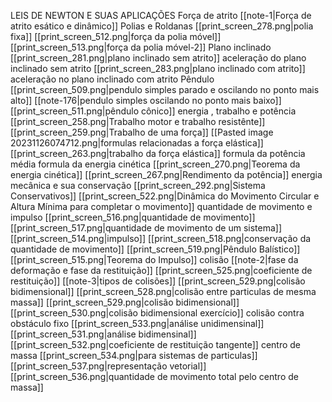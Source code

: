 LEIS DE NEWTON E SUAS APLICAÇÕES
	Força de atrito
		[[note-1|Força de atrito esático e dinâmico]]
Polias e Roldanas
	[[print_screen_278.png|polia fixa]]
	[[print_screen_512.png|força da polia móvel]]
	[[print_screen_513.png|força da polia móvel-2]]
Plano inclinado
	[[print_screen_281.png|plano inclinado sem atrito]]
	aceleração do plano inclinado sem atrito
	[[print_screen_283.png|plano inclinado com atrito]]
	aceleração no plano inclinado com atrito
Pêndulo
	[[print_screen_509.png|pendulo simples parado e oscilando no ponto mais alto]]
	[[note-176|pendulo simples oscilando no ponto mais baixo]]
	[[print_screen_511.png|pêndulo cônico]]
energia , trabalho e potência
	 [[print_screen_258.png|Trabalho motor e trabalho resistênte]]
	 [[print_screen_259.png|Trabalho de uma força]]
	 [[Pasted image 20231126074712.png|formulas relacionadas a força elástica]]
	 [[print_screen_263.png|trabalho da força elástica]]
	 formula da potência média
	 formula da energia cinética
	 [[print_screen_270.png|Teorema da energia cinética]]
	 [[print_screen_267.png|Rendimento da potência]]
energia mecânica e sua conservação
	[[print_screen_292.png|Sistema Conservativos]]
	[[print_screen_522.png|Dinâmica do Movimento Circular e Altura Mínima para completar o movimento]]
quantidade de movimento e impulso
	[[print_screen_516.png|quantidade de movimento]]
	[[print_screen_517.png|quantidade de movimento de um sistema]]
	[[print_screen_514.png|impulso]]
	[[print_screen_518.png|conservação da quantidade de movimento]]
	[[print_screen_519.png|Pêndulo Balístico]]
	[[print_screen_515.png|Teorema do Impulso]]
colisão
	[[note-2|fase da deformação e fase da restituição]]
	[[print_screen_525.png|coeficiente de restituição]]
	[[note-3|tipos de colisões]]
	[[print_screen_529.png|colisão bidimensional]]
	[[print_screen_528.png|colisão entre particulas de mesma massa]]
	[[print_screen_529.png|colisão bidimensional]]
	[[print_screen_530.png|colisão bidimensional exercício]]
	colisão contra obstáculo fixo
		[[print_screen_533.png|análise unidimensinal]]
		[[print_screen_531.png|análise bidimensinal]]
		[[print_screen_532.png|coeficiente de restituição tangente]]
centro de massa
	[[print_screen_534.png|para sistemas de particulas]]
	[[print_screen_537.png|representação vetorial]]
    [[print_screen_536.png|quantidade de movimento total pelo centro de massa]]

